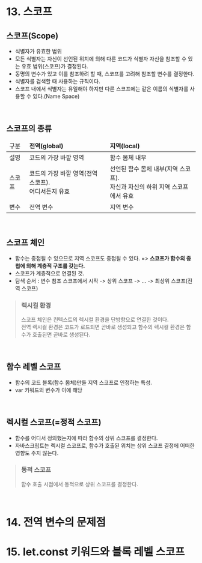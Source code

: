 # 13. 스코프

## 스코프(Scope)
- 식별자가 유효한 범위
- 모든 식별자는 자신이 선언된 위치에 의해 다른 코드가 식별자 자신을 참조할 수 있는 유효 범위(스코프)가 결정된다.
- 동명의 변수가 있고 이를 참조하려 할 때, 스코프를 고려해 참조할 변수를 결정한다.
- 식별자를 검색할 때 사용하는 규칙이다.
- 스코프 내에서 식별자는 유일해야 하지만 다른 스코프에는 같은 이름의 식별자를 사용할 수 있다.(Name Space)

<br>

## 스코프의 종류
<table>
        <thead>
            <tr>
                <td>구분</td>
              <td><b>전역(global)</b></td>
              <td><b>지역(local)</b></td>
            </tr>
        </thead>
        <tbody>
            <tr>
                <td>설명</td>
                <td>코드의 가장 바깥 영역</td>
                <td>함수 몸체 내부</td>
            </tr>
            <tr>
                <td>스코프</td>
                <td>코드의 가장 바깥 영역(전역 스코프). <br>
                어디서든지 유효</td>
                <td>선언된 함수 몸체 내부(지역 스코프). <br>
                자신과 자신의 하위 지역 스코프에서 유효</td>
            </tr>
            <tr>
                <td>변수</td>
                <td>전역 변수</td>
                <td>지역 변수</td>
            </tr>
        </tbody>
    </table>


<br>

 ## 스코프 체인
 - 함수는 중첩될 수 있으므로 지역 스코프도 중첩될 수 있다. => **스코프가 함수의 중첩에 의해 계층적 구조를 갖는다.**
 - 스코프가 계층적으로 연결된 것.
 - 탐색 순서 : 변수 참조 스코프에서 시작 -> 상위 스코프 -> ... -> 최상위 스코프(전역 스코프)

> ### 렉시컬 환경
> 스코프 체인은 컨텍스트의 렉시컬 환경을 단방향으로 연결한 것이다. <br>
> 전역 렉시컬 환경은 코드가 로드되면 곧바로 생성되고 함수의 렉시컬 환경은 함수가 호출된면 곧바로 생성된다.

<br>

## 함수 레벨 스코프
- 함수의 코드 블록(함수 몸체)만들 지역 스코프로 인정하는 특성.
- var 키워드의 변수가 이에 해당

<br>

## 렉시컬 스코프(=정적 스코프)
- 함수를 어디서 정의했는지에 따라 함수의 상위 스코프를 결정한다.
- 자바스크립트는 렉시컬 스코프로, 함수가 호출된 위치는 상위 스코프 결정에 어떠한 영향도 주지 않는다.

> ### 동적 스코프
> 함수 호출 시점에서 동적으로 상위 스코프를 결정한다.

<br>

# 14. 전역 변수의 문제점


# 15. let.const 키워드와 블록 레벨 스코프

